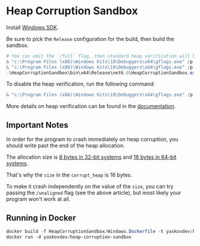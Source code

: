 # Heap Corruption Sandbox

Install [Windows SDK](https://developer.microsoft.com/en-us/windows/downloads/windows-sdk/).

Be sure to pick the `Release` configuration for the build, then build the sandbox.

```powershell
# You can omit the `/full` flag, then standard heap verification will be enabled
& "c:\Program Files (x86)\Windows Kits\10\Debuggers\x64\gflags.exe" /p /enable HeapCorruptionSandbox.exe /full
& "c:\Program Files (x86)\Windows Kits\10\Debuggers\x64\gflags.exe" /p
.\HeapCorruptionSandbox\bin\x64\Release\net6.0\HeapCorruptionSandbox.exe; $LastExitCode
```

To disable the heap verification, run the following command:

```powershell
& "c:\Program Files (x86)\Windows Kits\10\Debuggers\x64\gflags.exe" /p /disable HeapCorruptionSandbox.exe
```

More details on heap verification can be found in the [documentation](https://learn.microsoft.com/en-us/windows-hardware/drivers/debugger/gflags-and-pageheap).

## Important Notes

In order for the program to crash immediately on heap corruption, you should write past the end of the heap allocation.

The allocation size
is [8 bytes in 32-bit systems](https://learn.microsoft.com/en-us/troubleshoot/developer/visualstudio/cpp/libraries/pageheap-detect-memory-errors)
and [16 bytes in 64-bit systems](https://devblogs.microsoft.com/oldnewthing/20170410-00/?p=95935).

That's why the `size` in the `corrupt_heap` is 16 bytes.

To make it crash independently on the value of the `size`, you can try passing the `/unaligned` flag (see the above article), but most likely your program won't
work at all.

## Running in Docker

```powershell
docker build -f HeapCorruptionSandbox/Windows.Dockerfile -t yaskovdev/heap-corruption-sandbox .
docker run -d yaskovdev/heap-corruption-sandbox
```